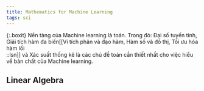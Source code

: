 ```yaml
---
title: Mathematics for Machine Learning
tags: sci
---
```


{:.boxit}
Nền tảng của Machine learning là toán. Trong đó: Đại số tuyến tính, Giải tích hàm đa biến[[Vi tích phân và đạo hàm, Hàm số và đồ thị, Tối ưu hóa hàm lồi<br/>::lsn]] và Xác suất thống kê là các chủ đề toán cần thiết nhất cho việc hiểu về bản chất của Machine learning.

## Linear Algebra

